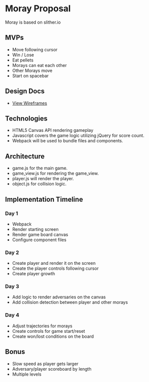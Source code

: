 # Moray Proposal
Moray is based on slither.io

## MVPs

  * Move following cursor
  * Win / Lose
  * Eat pellets
  * Morays can eat each other
  * Other Morays move
  * Start on spacebar

## Design Docs
  * [View Wireframes](https://github.com/adelrio1/moray/tree/master/docs/Wireframes)

## Technologies
  * HTML5 Canvas API rendering gameplay
  * Javascript covers the game logic utilizing jQuery for score count.
  * Webpack will be used to bundle files and components.

## Architecture
  * game.js for the main game.
  * game_view.js for rendering the game_view.
  * player.js will render the player.
  * object.js for collision logic.

## Implementation Timeline
### Day 1
  * Webpack
  * Render starting screen
  * Render game board canvas
  * Configure component files

### Day 2
  * Create player and render it on the screen
  * Create the player controls following cursor
  * Create player growth

### Day 3
  * Add logic to render adversaries on the canvas
  * Add collision detection between player and other morays

### Day 4
  * Adjust trajectories for morays
  * Create controls for game start/reset
  * Create won/lost conditions on the board

## Bonus
  * Slow speed as player gets larger
  * Adversary/player scoreboard by length
  * Multiple levels
